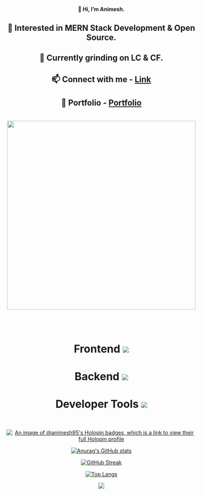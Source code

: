 <div align="center">
  <h4>👋 Hi, I’m Animesh.</h2>
  <h2>👀 Interested in MERN Stack Development & Open Source.</h2>
  <h2>🌱 Currently grinding on LC & CF.</h2>
  <h2>📫 Connect with me - <a href="https://linktr.ee/animesh_56" target="_blank">Link</a></h2>
  <h2>🌱 Portfolio - <a href="https://portfolio-gray-pi-82.vercel.app/" target="_blank">Portfolio</a></h2>
  <br>
  <img src="https://user-images.githubusercontent.com/74038190/212749447-bfb7e725-6987-49d9-ae85-2015e3e7cc41.gif" width="500">
</div>



<br><br>

<div align="center">
  <h1>Frontend
  <a href="https://skillicons.dev">
    <img src="https://skillicons.dev/icons?i=react,js,vite,css,html,bootstrap,tailwind" />
  </a>
   </h1>
</div>

<div align="center">
  <h1>Backend
  <a href="https://skillicons.dev">
    <img src="https://skillicons.dev/icons?i=nodejs,express,mongodb,sql" />
  </a>
   </h1>
</div>

<div align="center">
  <h1>Developer Tools
  <a href="https://skillicons.dev">
    <img src="https://skillicons.dev/icons?i=git,github,postman,vscode" />
  </a>
   </h1>
</div>

<br>

<div align="center">

  [![An image of @animesh95's Holopin badges, which is a link to view their full Holopin profile](https://holopin.me/animesh95)](https://holopin.io/@animesh95)
  
  [![Anurag's GitHub stats](https://github-readme-stats.vercel.app/api?username=animesh156&show_icons=true&theme=radical)](https://github.com/anuraghazra/github-readme-stats)
  
  [![GitHub Streak](https://streak-stats.demolab.com/?user=animesh156)](https://git.io/streak-stats)
  
  [![Top Langs](https://github-readme-stats.vercel.app/api/top-langs/?username=animesh156&layout=donut-vertical&theme=dracula)](https://github.com/anuraghazra/github-readme-stats)
  
  ![](https://komarev.com/ghpvc/?username=animesh156&color=ff69b4)

</div>
